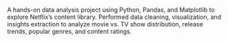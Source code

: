 A hands-on data analysis project using Python, Pandas, and Matplotlib to explore Netflix’s content library. Performed data cleaning, visualization, and insights extraction to analyze movie vs. TV show distribution, release trends, popular genres, and content ratings.
